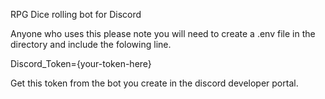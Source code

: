 RPG Dice rolling bot for Discord

Anyone who uses this please note you will need to create a .env file in the directory and include the folowing line.

Discord_Token={your-token-here}

Get this token from the bot you create in the discord developer portal.

